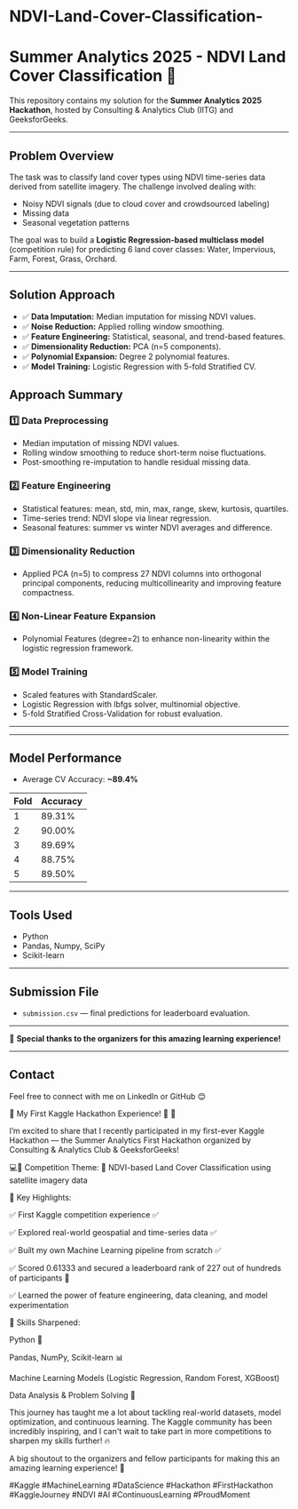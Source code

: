 # NDVI-Land-Cover-Classification-
# Summer Analytics 2025 - NDVI Land Cover Classification 🌿

This repository contains my solution for the **Summer Analytics 2025 Hackathon**, hosted by Consulting & Analytics Club (IITG) and GeeksforGeeks.

---

## Problem Overview

The task was to classify land cover types using NDVI time-series data derived from satellite imagery. The challenge involved dealing with:

- Noisy NDVI signals (due to cloud cover and crowdsourced labeling)
- Missing data
- Seasonal vegetation patterns

The goal was to build a **Logistic Regression-based multiclass model** (competition rule) for predicting 6 land cover classes:
Water, Impervious, Farm, Forest, Grass, Orchard.

---

## Solution Approach

- ✅ **Data Imputation:** Median imputation for missing NDVI values.
- ✅ **Noise Reduction:** Applied rolling window smoothing.
- ✅ **Feature Engineering:** Statistical, seasonal, and trend-based features.
- ✅ **Dimensionality Reduction:** PCA (n=5 components).
- ✅ **Polynomial Expansion:** Degree 2 polynomial features.
- ✅ **Model Training:** Logistic Regression with 5-fold Stratified CV.
## Approach Summary

### 1️⃣ Data Preprocessing

- Median imputation of missing NDVI values.
- Rolling window smoothing to reduce short-term noise fluctuations.
- Post-smoothing re-imputation to handle residual missing data.

### 2️⃣ Feature Engineering

- Statistical features: mean, std, min, max, range, skew, kurtosis, quartiles.
- Time-series trend: NDVI slope via linear regression.
- Seasonal features: summer vs winter NDVI averages and difference.

### 3️⃣ Dimensionality Reduction

- Applied PCA (n=5) to compress 27 NDVI columns into orthogonal principal components, reducing multicollinearity and improving feature compactness.

### 4️⃣ Non-Linear Feature Expansion

- Polynomial Features (degree=2) to enhance non-linearity within the logistic regression framework.

### 5️⃣ Model Training

- Scaled features with StandardScaler.
- Logistic Regression with lbfgs solver, multinomial objective.
- 5-fold Stratified Cross-Validation for robust evaluation.

---
---

## Model Performance

- Average CV Accuracy: **~89.4%**

| Fold | Accuracy |
| ---- | -------- |
| 1    | 89.31%   |
| 2    | 90.00%   |
| 3    | 89.69%   |
| 4    | 88.75%   |
| 5    | 89.50%   |

---

## Tools Used

- Python
- Pandas, Numpy, SciPy
- Scikit-learn

---

## Submission File

- `submission.csv` — final predictions for leaderboard evaluation.

---

🎯 **Special thanks to the organizers for this amazing learning experience!**

---

## Contact

Feel free to connect with me on LinkedIn or GitHub 😊







🌟 My First Kaggle Hackathon Experience! 🚀 🌟

I’m excited to share that I recently participated in my first-ever Kaggle Hackathon — the Summer Analytics First Hackathon organized by Consulting & Analytics Club & GeeksforGeeks!

💻🔬 Competition Theme:
🌱 NDVI-based Land Cover Classification using satellite imagery data

🎯 Key Highlights:

✅ First Kaggle competition experience ✅

✅ Explored real-world geospatial and time-series data ✅

✅ Built my own Machine Learning pipeline from scratch ✅

✅ Scored 0.61333 and secured a leaderboard rank of 227 out of hundreds of participants 🎉

✅ Learned the power of feature engineering, data cleaning, and model experimentation

🔧 Skills Sharpened:

Python 🐍

Pandas, NumPy, Scikit-learn 📊

Machine Learning Models (Logistic Regression, Random Forest, XGBoost)

Data Analysis & Problem Solving 🔎

This journey has taught me a lot about tackling real-world datasets, model optimization, and continuous learning. The Kaggle community has been incredibly inspiring, and I can't wait to take part in more competitions to sharpen my skills further! 🔥

A big shoutout to the organizers and fellow participants for making this an amazing learning experience! 🙌

#Kaggle #MachineLearning #DataScience #Hackathon #FirstHackathon #KaggleJourney #NDVI #AI #ContinuousLearning #ProudMoment
